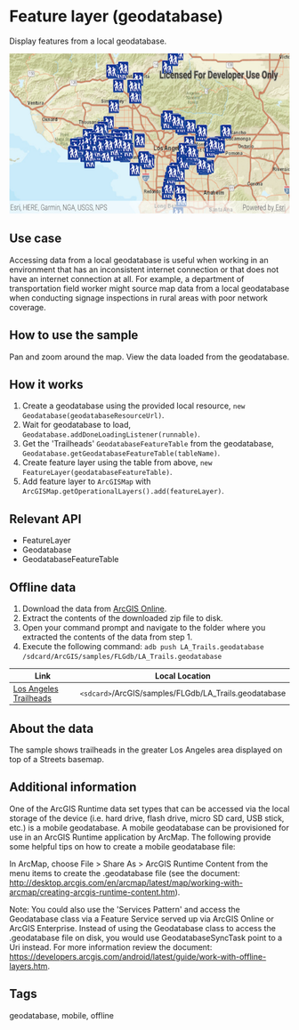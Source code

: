 # Feature layer (geodatabase)

Display features from a local geodatabase.

![Image of feature layer geodatabase](feature-layer-geodatabase.png)

## Use case

Accessing data from a local geodatabase is useful when working in an environment that has an inconsistent internet connection or that does not have an internet connection at all. For example, a department of transportation field worker might source map data from a local geodatabase when conducting signage inspections in rural areas with poor network coverage.

## How to use the sample

Pan and zoom around the map. View the data loaded from the geodatabase.

## How it works

1. Create a geodatabase using the provided local resource, `new Geodatabase(geodatabaseResourceUrl)`.
2. Wait for geodatabase to load, `Geodatabase.addDoneLoadingListener(runnable)`.
3. Get the 'Trailheads' `GeodatabaseFeatureTable` from the geodatabase, `Geodatabase.getGeodatabaseFeatureTable(tableName)`.
4. Create feature layer using the table from above, `new FeatureLayer(geodatabaseFeatureTable)`.
5. Add feature layer to `ArcGISMap` with `ArcGISMap.getOperationalLayers().add(featureLayer)`.

## Relevant API

* FeatureLayer
* Geodatabase
* GeodatabaseFeatureTable

## Offline data
1. Download the data from [ArcGIS Online](https://www.arcgis.com/home/item.html?id=2b0f9e17105847809dfeb04e3cad69e0).
1. Extract the contents of the downloaded zip file to disk.
1. Open your command prompt and navigate to the folder where you extracted the contents of the data from step 1.
1. Execute the following command: `adb push LA_Trails.geodatabase /sdcard/ArcGIS/samples/FLGdb/LA_Trails.geodatabase`

Link | Local Location
---------|-------|
|[Los Angeles Trailheads](https://www.arcgis.com/home/item.html?id=2b0f9e17105847809dfeb04e3cad69e0)| `<sdcard>`/ArcGIS/samples/FLGdb/LA_Trails.geodatabase|

## About the data

The sample shows trailheads in the greater Los Angeles area displayed on top of a Streets basemap.

## Additional information

One of the ArcGIS Runtime data set types that can be accessed via the local storage of the device (i.e. hard drive, flash drive, micro SD card, USB stick, etc.) is a mobile geodatabase. A mobile geodatabase can be provisioned for use in an ArcGIS Runtime application by ArcMap. The following provide some helpful tips on how to create a mobile geodatabase file:

In ArcMap, choose File > Share As > ArcGIS Runtime Content from the menu items to create the .geodatabase file (see the document: http://desktop.arcgis.com/en/arcmap/latest/map/working-with-arcmap/creating-arcgis-runtime-content.htm).

Note: You could also use the 'Services Pattern' and access the Geodatabase class via a Feature Service served up via ArcGIS Online or ArcGIS Enterprise. Instead of using the Geodatabase class to access the .geodatabase file on disk, you would use GeodatabaseSyncTask point to a Uri instead. For more information review the document: https://developers.arcgis.com/android/latest/guide/work-with-offline-layers.htm.

## Tags

geodatabase, mobile, offline

